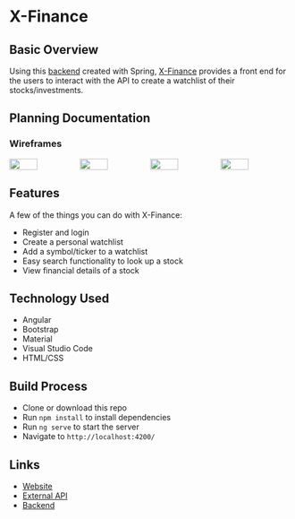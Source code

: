 # X-Finance

## Basic Overview
Using this [backend](https://github.com/xandernguyen313/watchlist-api) created with Spring, [X-Finance](https://watchlist-angular-frontend.herokuapp.com/) provides a front end for the users to interact with the API to create a watchlist of their stocks/investments. 

## Planning Documentation

### Wireframes
<div style="display: flex">
<img src="https://user-images.githubusercontent.com/54870248/152464309-11d4016e-539c-4841-9a5d-cac6555b72f3.jpg" width="40%" />
<img src="https://user-images.githubusercontent.com/54870248/152464597-493090ba-7ee0-4be1-a3f8-2b892e5fa0d2.jpg" width="40%" />
<img src="https://user-images.githubusercontent.com/54870248/152464618-53f6726b-320a-44ef-a8db-4a1b330f43ba.jpg" width="40%" />
<img src="https://user-images.githubusercontent.com/54870248/152464692-0d5c2f6c-9bb4-4a8c-ae50-48ad1abc175c.jpg" width="40%" />
</div>

## Features
A few of the things you can do with X-Finance:
- Register and login
- Create a personal watchlist
- Add a symbol/ticker to a watchlist
- Easy search functionality to look up a stock
- View financial details of a stock

## Technology Used
- Angular
- Bootstrap
- Material
- Visual Studio Code
- HTML/CSS

## Build Process
- Clone or download this repo
- Run ```npm install``` to install dependencies
- Run ```ng serve``` to start the server
- Navigate to ```http://localhost:4200/```



## Links
- [Website](https://watchlist-angular-frontend.herokuapp.com/)
- [External API](https://finnhub.io/docs/api)
- [Backend](https://github.com/xandernguyen313/watchlist-api)
